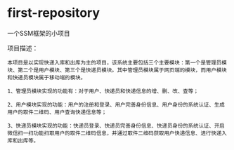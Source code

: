 # first-repository
一个SSM框架的小项目

项目描述：

    本项目是以实现快递入库和出库为主的项目，该系统主要包括三个主要模块：第一个是管理员模块、第二个是用户模块、第三个是快递员模块。其中管理员模块属于网页端的模块，而用户模块和快递员模块属于移动端的模块。 
    
    1、管理员模块实现的功能有：对于用户、快递员和快递信息的增、删、改、查等；
    
    2、用户模块实现的功能：用户的注册和登录、用户完善身份信息、用户身份的系统认证、生成用户的取件二维码、用户查询快递信息等； 
    
    3、快递员模块实现的功能：快递员登录、快递员完善身份信息、快递员身份的系统认证、开启微信扫一扫功能扫取用户的取件二维码信息，并通过取件二维码获取用户快递信息、进行快递入库和出库等。
